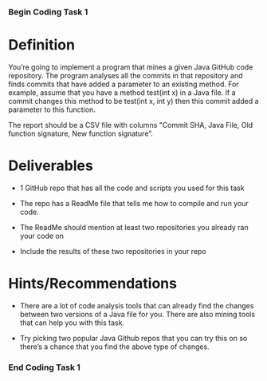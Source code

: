 ### Begin Coding Task 1

# Definition

You’re going to implement a program that mines a given Java GitHub code repository. The program analyses all the commits in that repository and finds commits that have added a parameter to an existing method. For example, assume that you have a method test(int x) in a Java file. If a commit changes this method to be test(int x, int y) then this commit added a parameter to this function.

The report should be a CSV file with columns  "Commit SHA, Java File, Old function signature, New function signature”. 

# Deliverables

* 1 GitHub repo that has all the code and scripts you used for this task

* The repo has a ReadMe file that tells me how to compile and run your code.

* The ReadMe should mention at least two repositories you already ran your code on

* Include the results of these two repositories in your repo


# Hints/Recommendations

* There are a lot of code analysis tools that can already find the changes between two versions of a Java file for you. There are also mining tools that can help you with this task.

* Try picking two popular Java Github repos that you can try this on so there’s a chance that you find the above type of changes.

### End Coding Task 1
